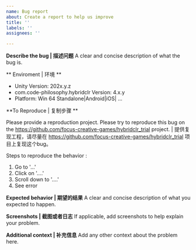 ```yaml
---
name: Bug report
about: Create a report to help us improve
title: ''
labels: ''
assignees: ''

---
```


**Describe the bug | 描述问题**
A clear and concise description of what the bug is.

** Enviroment | 环境 **

- Unity Version: 202x.y.z
-  com.code-philosophy.hybridclr Version: 4.x.y
- Platform: Win 64 Standalone|Android|iOS| ...

**To Reproduce | 复制步骤 **

Please provide a reproduction project. Please try to reproduce this bug on the https://github.com/focus-creative-games/hybridclr_trial project. | 提供复现工程，请尽量在 https://github.com/focus-creative-games/hybridclr_trial 项目上复现这个bug。


Steps to reproduce the behavior :
1. Go to '...'
2. Click on '....'
3. Scroll down to '....'
4. See error

**Expected behavior | 期望的结果**
A clear and concise description of what you expected to happen.

**Screenshots | 截图或者日志**
If applicable, add screenshots to help explain your problem.

**Additional context | 补充信息**
Add any other context about the problem here.
